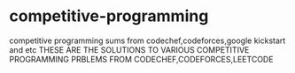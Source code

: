# competitive-programming
competitive programming sums from codechef,codeforces,google kickstart and etc
THESE ARE THE SOLUTIONS TO VARIOUS COMPETITIVE PROGRAMMING PRBLEMS FROM CODECHEF,CODEFORCES,LEETCODE 
